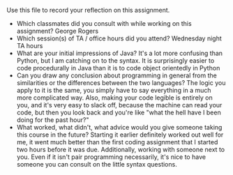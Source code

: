 Use this file to record your reflection on this assignment.

- Which classmates did you consult with while working on this assignment?
George Rogers
- Which session(s) of TA / office hours did you attend?
Wednesday night TA hours
- What are your initial impressions of Java? 
It's a lot more confusing than Python, but I am catching on to the syntax. It is surprisingly easier to code procedurally in Java than it is to code object orientedly in Python
- Can you draw any conclusion about programming in general from the similarities or the differences between the two languages? 
The logic you apply to it is the same, you simply have to say everything in a much more complicated way. Also, making your code legible is entirely on you, and it's very easy to slack off, because the machine can read your code, but then you look back and you're like "what the hell have I been doing for the past hour?"
- What worked, what didn't, what advice would you give someone taking this course in the future?
Starting it earlier definitely worked out well for me, it went much better than the first coding assignment that I started two hours before it was due. Additionally, working with someone next to you. Even if it isn't pair programming necessarily, it's nice to have someone you can consult on the little syntax questions. 
